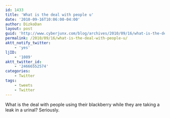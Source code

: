 ```yaml
---
id: 1433
title: 'What is the deal with people u'
date: '2010-09-16T10:06:00-04:00'
author: DizkoDan
layout: post
guid: 'http://www.cyberjunx.com/blog/archives/2010/09/16/what-is-the-deal-with-people-u/'
permalink: /2010/09/16/what-is-the-deal-with-people-u/
aktt_notify_twitter:
    - 'yes'
ljID:
    - '1089'
aktt_twitter_id:
    - '24666552574'
categories:
    - Twitter
tags:
    - tweets
    - Twitter
---
```


What is the deal with people using their blackberry while they are taking a leak in a urinal? Seriously.